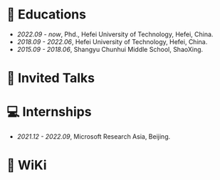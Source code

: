 
# 📖 Educations
- *2022.09 - now*, Phd., Hefei University of Technology, Hefei, China.
- *2018.09 - 2022.06*, Hefei University of Technology, Hefei, China.
- *2015.09 - 2018.06*, Shangyu Chunhui Middle School, ShaoXing.

# 💬 Invited Talks

# 💻 Internships
- *2021.12 - 2022.09*, Microsoft Research Asia, Beijing.

# 📕 WiKi